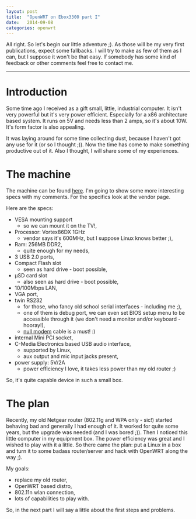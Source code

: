 ```yaml
---
layout: post
title:  "OpenWRT on Ebox3300 part I"
date:   2014-09-08
categories: openwrt
---
```


All right. So let's begin our little adventure ;). As those will be my very 
first publications, expect some fallbacks. I will try to make as few of them
as I can, but I suppose it won't be that easy. If somebody has some kind of
feedback or other comments feel free to contact me.

---

Introduction
============

Some time ago I received as a gift small, little, industrial computer.
It isn't very powerful but it's very power efficient. Especially for a x86 
architecture based system. It runs on 5V and needs less than 2 amps, so it's
about 10W. It's form factor is also appealing.

It was laying around for some time collecting dust, because I haven't got
any use for it (or so I thought ;)). Now the time has come to make
something productive out of it. Also I thought, I will share some of my 
experiences.



The machine
===========

The machine can be found [here](http://www.compactpc.com.tw/en/product/EBOX-3300A-JSK/ebox-3300a-jsk.html).
I'm going to show some more interesting specs with my comments.
For the specifics look at the vendor page.

Here are the specs:

* VESA mounting support
	- so we can mount it on the TV!,
* Processor: Vortex86DX 1GHz 
	- vendor says it's 600MHz, but I suppose Linux knows better ;),
* Ram: 256MB DDR2,
	- quite enough for my needs,
* 3 USB 2.0 ports,
* Compact Flash slot
	- seen as hard drive - boot possible,
* µSD card slot
	- also seen as hard drive - boot possible,
* 10/100Mbps LAN,
* VGA port,
* twin RS232
	- for those, who fancy old school serial interfaces - including me ;),
	- one of them is debug port, we can even set BIOS setup menu to be accessible
	through it (we don't need a monitor and/or keyboard - hooray!),
	- [null modem](http://en.wikipedia.org/wiki/Null_modem) cable is a must! :)
* internal Mini PCI socket,
* C-Media Electronics based USB audio interface,
	- supported by Linux,
	- aux output and mic input jacks present,
* power supply: 5V/2A
	- power efficiency I love, it takes less power than my old router ;)

So, it's quite capable device in such a small box.


The plan
========

Recently, my old Netgear router (802.11g and WPA only - sic!) started behaving
bad and generally I had enough of it. It worked for quite some years, but
the upgrade was needed (and I was bored ;)). Then I noticed this little computer in my
equipment box. The power efficiency was great and I wished to play with it
a little. So there came the plan: put a Linux in a box and turn it to some
badass router/server and hack with OpenWRT along the way ;).

My goals:

* replace my old router,
* OpenWRT based distro,
* 802.11n wlan connection,
* lots of capabilities to play with.

So, in the next part I will say a little about the first steps and problems.


